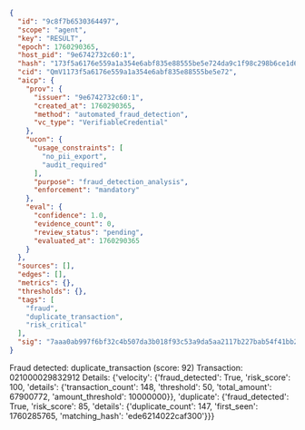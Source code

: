 ```json
{
  "id": "9c8f7b6530364497",
  "scope": "agent",
  "key": "RESULT",
  "epoch": 1760290365,
  "host_pid": "9e6742732c60:1",
  "hash": "173f5a6176e559a1a354e6abf835e88555be5e724da9c1f98c298b6ce1d6f85d",
  "cid": "QmV1173f5a6176e559a1a354e6abf835e88555be5e72",
  "aicp": {
    "prov": {
      "issuer": "9e6742732c60:1",
      "created_at": 1760290365,
      "method": "automated_fraud_detection",
      "vc_type": "VerifiableCredential"
    },
    "ucon": {
      "usage_constraints": [
        "no_pii_export",
        "audit_required"
      ],
      "purpose": "fraud_detection_analysis",
      "enforcement": "mandatory"
    },
    "eval": {
      "confidence": 1.0,
      "evidence_count": 0,
      "review_status": "pending",
      "evaluated_at": 1760290365
    }
  },
  "sources": [],
  "edges": [],
  "metrics": {},
  "thresholds": {},
  "tags": [
    "fraud",
    "duplicate_transaction",
    "risk_critical"
  ],
  "sig": "7aaa0ab997f6bf32c4b507da3b018f93c53a9da5aa2117b227bab54f41bb2e08"
}
```

Fraud detected: duplicate_transaction (score: 92)
Transaction: 021000029832912
Details: {'velocity': {'fraud_detected': True, 'risk_score': 100, 'details': {'transaction_count': 148, 'threshold': 50, 'total_amount': 67900772, 'amount_threshold': 10000000}}, 'duplicate': {'fraud_detected': True, 'risk_score': 85, 'details': {'duplicate_count': 147, 'first_seen': 1760285765, 'matching_hash': 'ede6214022caf300'}}}